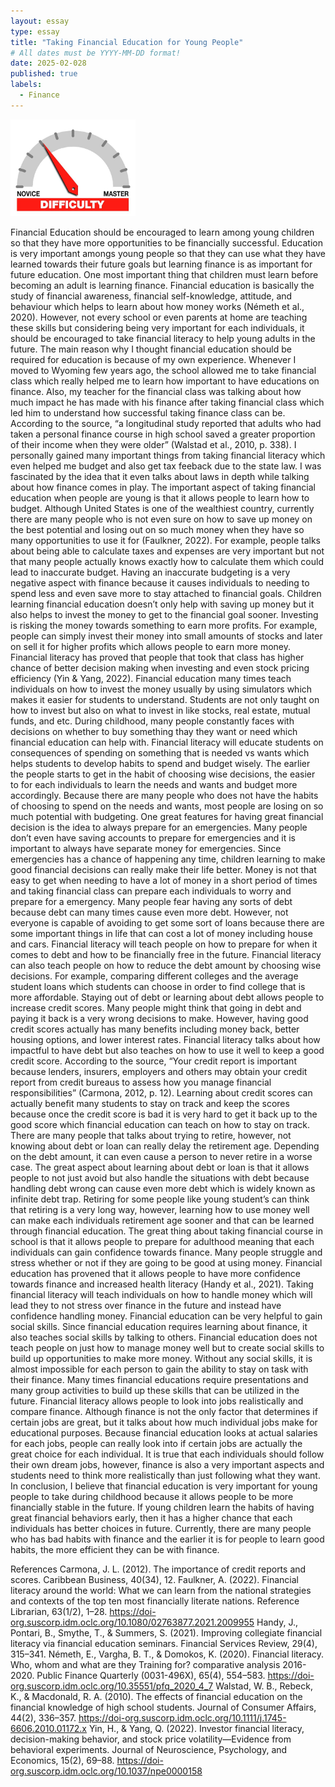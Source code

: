```yaml
---
layout: essay
type: essay
title: "Taking Financial Education for Young People"
# All dates must be YYYY-MM-DD format!
date: 2025-02-028
published: true
labels:
  - Finance
---
```


<img width="200px" class="rounded float-start pe-4" src="../img/difficulty/degree_difficulty.jpg">

Financial Education should be encouraged to learn among young children so that they have more opportunities to be financially successful. Education is very important amongs young people so that they can use what they have learned towards their future goals but learning finance is as important for future education. One most  important thing that children must learn before becoming an adult is learning finance. Financial education is basically the study of financial awareness, financial self-knowledge, attitude, and behaviour which helps to learn about how money works (Németh et al., 2020). However, not every school or even parents at home are teaching these skills but considering being very important for each individuals, it should be encouraged to take financial literacy to help young adults in the future. 
The main reason why I thought financial education should be required for education is because of my own experience. Whenever I moved to Wyoming few years ago, the school allowed me to take financial class which really helped me to learn how important to have educations on finance. Also, my teacher for the financial class was talking about how much impact he has made with his finance after taking financial class which led him to understand how successful taking finance class can be. According to the source,  “a longitudinal study reported that adults who had taken a personal finance course in high school saved a greater proportion of their income when they were older” (Walstad et al., 2010, p. 338). I personally gained many important things from taking financial literacy which even helped me budget and also get tax feeback due to the state law. I was fascinated by the idea that it even talks about laws in depth while talking about how finance comes in play. 
The important aspect of taking financial education when people are young is that it allows people to learn how to budget. Although United States is one of the wealthiest country, currently there are many people who is not even sure on how to save up money on the best potential and losing out on so much money when they have so many opportunities to use it for (Faulkner, 2022). For example, people talks about being able to calculate taxes and expenses are very important but not that many people actually knows exactly how to calculate them which could lead to inaccurate budget. Having an inaccurate budgeting is a very negative aspect with finance because it causes individuals to needing to spend less and even save more to stay attached to financial goals. 
Children learning financial education doesn’t only help with saving up money but it also helps to invest the money to get to the financial goal sooner. Investing is risking the money towards something to earn more profits. For example, people can simply invest their money into small amounts of stocks and later on sell it for higher profits which allows people to earn more money. Financial literacy has proved that people that took that class has higher chance of better decision making when investing and even stock pricing efficiency (Yin & Yang, 2022). Financial education many times teach individuals on how to invest the money usually by using simulators which makes it easier for students to understand. Students are not only taught on how to invest but also on what to invest in like stocks, real estate, mutual funds, and etc. 
During childhood, many people constantly faces with decisions on whether to buy something thay they want or need which financial education can help with. Financial literacy will educate students on consequences of spending on something that is needed vs wants which helps students to develop habits to spend and budget wisely. The earlier the people starts to get in the habit of choosing wise decisions, the easier to for each individuals to learn the needs and wants and budget more accordingly. Because there are many people who does not have the habits of choosing to spend on the needs and wants, most people are losing on so much potential with budgeting. 
One great features for having great financial decision is the idea to always prepare for an emergencies. Many people don’t even have saving accounts to prepare for emergencies and it is important to always have separate money for emergencies. Since emergencies has a chance of happening any time, children learning to make good financial decisions can really make their life better. Money is not that easy to get when needing to have a lot of money in a short period of times and taking financial class can prepare each individuals to worry and prepare for a emergency. 
Many people fear having any sorts of debt because debt can many times cause even more debt. However, not everyone is capable of avoiding to get some sort of loans because there are some important things in life that can cost a lot of money including house and cars. Financial literacy will teach people on how to prepare for when it comes to debt and how to be financially free in the future. Financial literacy can also teach people on how to reduce the debt amount by choosing wise decisions. For example, comparing different colleges and the average student loans which students can choose in order to find college that is more affordable. 
Staying out of debt or learning about debt allows people to increase credit scores. Many people might think that going in debt and paying it back is a very wrong decisions to make. However, having good credit scores actually has many benefits including money back, better housing options, and lower interest rates. Financial literacy talks about how impactful to have debt but also teaches on how to use it well to keep a good credit score. According to the source, “Your credit report is important because lenders, insurers, employers and others may obtain your credit report from credit bureaus to assess how you manage financial responsibilities” (Carmona, 2012, p. 12).   Learning about credit scores can actually benefit many students to stay on track and keep the scores because once the credit score is bad it is very hard to get it back up to the good score which financial education can teach on how to stay on track. 
There are many people that talks about trying to retire, however, not knowing about debt or loan can really delay the retirement age. Depending on the debt amount, it can even cause a person to never retire in a worse case. The great aspect about learning about debt or loan is that it allows people to not just avoid but also handle the situations with debt because handling debt wrong can cause even more debt which is widely known as infinite debt trap. Retiring for some people like young student’s can think that retiring is a very long way, however, learning how to use money well can make each individuals retirement age sooner and that can be learned through financial education.
The great thing about taking financial course in school is that it allows people to prepare for adulthood meaning that each individuals can gain confidence towards finance. Many people struggle and stress whether or not if they are going to be good at using money. Financial education has provened that it allows people to have more confidence towards finance and increased health literacy (Handy et al., 2021). Taking financial literacy will teach individuals on how to handle money which will lead they to not stress over finance in the future and instead have confidence handling money. 
Financial education can be very helpful to gain social skills. Since financial education requires learning about finance, it also teaches social skills by talking to others. Financial education does not teach people on just how to manage money well but to create social skills to build up opportunities to make more money. Without any social skills, it is almost impossible for each person to gain the ability to stay on task with their finance. Many times financial educations require presentations and many group activities to build up these skills that can be utilized in the future. 
Financial literacy allows people to look into jobs realistically and compare finance. Although finance is not the only factor that determines if certain jobs are great, but it talks about how much individual jobs make for educational purposes. Because financial education looks at actual salaries for each jobs, people can really look into if certain jobs are actually the great choice for each individual. It is true that each individuals should follow their own dream jobs, however, finance is also a very important aspects and students need to think more realistically than just following what they want. 
In conclusion, I believe that financial education is very important for young people to take during childhood because it allows people to be more financially stable in the future. If young children learn the habits of having great financial behaviors early, then it has a higher chance that each individuals has better choices in future. Currently, there are many people who has bad habits with finance and the earlier it is for people to learn good habits, the more efficient they can be with finance. 








References
Carmona, J. L. (2012). The importance of credit reports and scores. Caribbean Business, 40(34), 12.
Faulkner, A. (2022). Financial literacy around the world: What we can learn from the national strategies and contexts of the top ten most financially literate nations. Reference Librarian, 63(1/2), 1–28. https://doi-org.suscorp.idm.oclc.org/10.1080/02763877.2021.2009955
Handy, J., Pontari, B., Smythe, T., & Summers, S. (2021). Improving collegiate financial literacy via financial education seminars. Financial Services Review, 29(4), 315–341.
Németh, E., Vargha, B. T., & Domokos, K. (2020). Financial literacy. Who, whom and what are they Training for? comparative analysis 2016-2020. Public Finance Quarterly (0031-496X), 65(4), 554–583. https://doi-org.suscorp.idm.oclc.org/10.35551/pfq_2020_4_7
Walstad, W. B., Rebeck, K., & Macdonald, R. A. (2010). The effects of financial education on the financial knowledge of high school students. Journal of Consumer Affairs, 44(2), 336–357. https://doi-org.suscorp.idm.oclc.org/10.1111/j.1745-6606.2010.01172.x
Yin, H., & Yang, Q. (2022). Investor financial literacy, decision-making behavior, and stock price volatility—Evidence from behavioral experiments. Journal of Neuroscience, Psychology, and Economics, 15(2), 69–88. https://doi-org.suscorp.idm.oclc.org/10.1037/npe0000158
